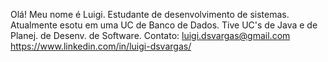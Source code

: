 Olá! Meu nome é Luigi. Estudante de desenvolvimento de sistemas. Atualmente esotu em uma UC de Banco de Dados. Tive UC's de Java e de Planej. de Desenv. de Software. 
Contato: 
luigi.dsvargas@gmail.com
https://www.linkedin.com/in/luigi-dsvargas/

